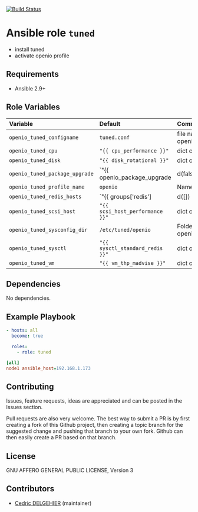 
[![Build Status](https://travis-ci.org/open-io/ansible-role-openio-tuned.svg?branch=20.04)](https://travis-ci.org/open-io/ansible-role-openio-tuned)
# Ansible role `tuned`

- install tuned
- activate openio profile

## Requirements

- Ansible 2.9+

## Role Variables


| Variable   | Default | Comments (type)  |
| :---       | :---    | :---             |
| `openio_tuned_configname` | `tuned.conf` | file name in openio_tuned_sysconfig_dir |
| `openio_tuned_cpu` | `"{{ cpu_performance }}"` | dict of settings CPU |
| `openio_tuned_disk` | `"{{ disk_rotational }}"` | dict of settings DISK |
| `openio_tuned_package_upgrade` | `"{{ openio_package_upgrade | d(false) }}"` | Set the packages to the latest version (to be set in extra_vars) |
| `openio_tuned_profile_name` | `openio` | Name of the tuned profile |
| `openio_tuned_redis_hosts` | `"{{ groups['redis'] | d([]) }}"` | Ansible group of hosts for the redis backend |
| `openio_tuned_scsi_host` | `"{{ scsi_host_performance }}"` | dict of settings SCSI HOST |
| `openio_tuned_sysconfig_dir` | `/etc/tuned/openio` | Folder of the profile openio_tuned_configname |
| `openio_tuned_sysctl` | `"{{ sysctl_standard_redis }}"` | dict of settings SYSCTL |
| `openio_tuned_vm` | `"{{ vm_thp_madvise }}"` | dict of settings VM |


## Dependencies

No dependencies.

## Example Playbook

```yaml
- hosts: all
  become: true

  roles:
    - role: tuned
```


```ini
[all]
node1 ansible_host=192.168.1.173
```

## Contributing

Issues, feature requests, ideas are appreciated and can be posted in the Issues section.

Pull requests are also very welcome.
The best way to submit a PR is by first creating a fork of this Github project, then creating a topic branch for the suggested change and pushing that branch to your own fork.
Github can then easily create a PR based on that branch.

## License

GNU AFFERO GENERAL PUBLIC LICENSE, Version 3

## Contributors

- [Cedric DELGEHIER](https://github.com/cdelgehier) (maintainer)
